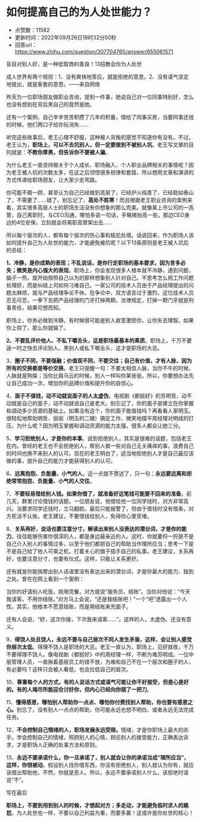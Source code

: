 # 如何提高自己的为人处世能力？
- 点赞数：11582
- 更新时间：2022年09月26日18时32分50秒
- 回答url：https://www.zhihu.com/question/307704765/answer/655061571
<body>
 <p data-pid="GnK8bQic"></p><a data-draft-node="block" data-draft-type="ad-link-card" data-ad-id="fee_a2a2b1f5756610d9c2f243806bd58dc1"></a>
 <p data-pid="rriYczKY">盲目对别人好，是一种低智商的善良！13招教会你为人处世</p>
 <p data-pid="ZqvgFsqe">成人世界有两个规则：1、没有爽快地答应，就是拒绝的意思。2、没有语气坚定地提出，就是客套的意思。——来自网络</p>
 <p data-pid="Speg4FAG">昨天为一位职场朋友做职业咨询，提到一件事，她说自己对一位同事特别好，怎么也没有想到在背后黑自己的竟然是她。</p>
 <p data-pid="ZOAohLpo">还有一个案例，自己辛辛苦苦积攒了几年的积蓄，借给了同事买房，当要同事还钱的时候，他们两口子给你玩消失……</p>
 <p data-pid="KEgZp5XZ">听完这些故事后，老王心理不舒服，这种被人背叛的感觉不知道你有没有。不过，老王认为，<b>职场上，可以不去坑别人，但一定要做到不被别人坑</b>。老王写文章的目的就是：<b>不教你厚黑，但告诉你不要被人骗</b>。</p>
 <p data-pid="LbskbD5O">为什么老王一直坚持做关于个人成长、职场融入、个人职业品牌相关的事情呢？因为老王被人坑的次数太多，在这之后领悟很多规律和套路，所以想用文章和演讲的方式传递给职场朋友，让大家少走弯路。</p>
 <p data-pid="RKxSZ5pZ">你可能不屑一顾，甚至认为自己已经做到高层了，已经炉火纯青了，已经稳如泰山了，不需要了……错了，别忘记了，<b>高处不胜寒</b>！而且根据老王职业咨询的案例来看，其实很多高层人士的职场生活没有你想象的那么完美。就像某上市公司的一高管，自己离职时，与CEO沟通，哪怕多说一句话，手略微抬高一些，那边CEO身边的4位安保，立刻就会将离职高管架出去……</p>
 <p data-pid="pxWJ5GwN">所以每个层次的人，都有每个层次的伤心事和尴尬处境。话说回来，作为职场人该如何提升自己为人处世的能力，才能避免被坑呢？以下13条原则是老王被人坑后的总结：</p>
 <p data-pid="Qc3QFrN4"><b>1、</b><b>冷静，是你成熟的表现；不乱说话，是你行走职场的基本要求，因为言多必失；微笑是内心强大的表现</b>。职场上，你会发现很多人根本就不冷静，遇到问题，脑子一热，就开始按照自己以为的那样想象别人针对自己。不思考怎么把工作问题处理好，而是纠结上司如何刁难自己。一家公司的技术人员由于产品经理提出的问题太麻烦，就与产品经理争论不休。在争论中，双方语言过于激烈，这位技术人员忍无可忍，一拳下去把产品经理的门牙打掉两颗。法律规定，打掉一颗门牙就是刑事责任，结果可想而知。</p>
 <p data-pid="XoOQN-L8">职场上，你务必做到冷静。有时候很可能是别人故意激怒你，让你失去理智。如果你上钩了，那么你就输了。</p>
 <p data-pid="_8vvJH98"><b>2、不要乱评价他人、不私下嚼舌头，这是职场最基本的素质</b>。职场上，千万不要逞一时之快去评论别人、黑别人或私下嚼舌头，这才是职场的大忌。</p>
 <p data-pid="8J2TbyN9">3、<b>圈子不同，不要强融；价值观不同，不要交往；自己有价值，才有人脉，因为所有的交换都是等价交换</b>。老王只提醒一句：不要太相信人脉，当你不牛的时候，人脉就是狗屎；当你比肩马云的时候，别人一样叫你某爸爸。所以，你要想办法先让自己成功一次，增加你的品牌价值和提升你的自信心。</p>
 <p data-pid="5rEbXEaZ">4、<b>面子不值钱，动不动就说面子的人太虚伪</b>。电视剧《都挺好》的苏明哲，动不动就是自己的面子，动不动就说自己是老大。别忘记了，你的面子是建立在你掌握和调动多少资源的基础上。如果没有这个，你的面子能值钱吗？再看看人家明玉。很轻松地帮助明哲、丽丽（明玉的二嫂）搞定工作、微笑地摆平周经理对明成的打压。为什么呢？因为明玉掌握和调动资源的能力太强，很多人都会让她三分。</p>
 <p data-pid="u5ouEOq4">5、<b>学习拒绝别人，才是你的本事</b>。说到拒绝别人，其实是很难的话题，包括老王在内。曾经的老王也不会拒绝别人，帮别人做一些对自己无关痛痒的事，浪费自己的时间也换不来别人的认可。现在的老王明白了，适当地拒绝别人才是自己最应该做的事，提升自己的能力才能获得别人的认可。</p>
 <p data-pid="Dll6jghZ">6、<b>远离抱怨、负能量、小气的人</b>。这一点就不赘述了，只一句：<b>永远要远离和拒绝常常抱怨、负能量、小气的人交往</b>。</p>
 <p data-pid="c5bW_jdG">7、<b>不要轻易借给别人钱。如果你借了，就准备好这笔钱可能要不回来的准备</b>。前几天，群里讨论借钱的话题。一位朋友说，他借给他一位同学钱时，对方非常高兴。当要求同学还钱时，立马翻脸。最后只能报警了，但由于借钱时没有借条，对方死活不认账。老王建议，不要借钱给别人，免得你心里受堵。</p>
 <p data-pid="j1UCa3wt">8、<b>关系再好，说话也要注意分寸，解读出来别人没表达的潜台词，才是你的能力</b>。往往能够伤害你很深的人，都是身边最亲近的人。这时，你就要捋一捋是不是自己介入别人的事情过多，以至于他们都把自己的帮助当作理所应当；思考一下是不是自己给了他人可乘之机，打着关心的旗子插手自己的私事。老王建议，关系再好，也要注意分寸，也要有仪式。这样，只能让关系更好。</p>
 <p data-pid="DrE0oAqu">还有就是你能揣摩出别人话语里没有表达出来的潜台词，才是你最大的能力、独到之处。曾在在网上看到一个案例：</p>
 <p data-pid="yTOrQUPy">当你约好请别人吃饭，刚用完餐，对方就说“服务员，结账”。当你对他说：“今天我请客，不用你结账。”对方马上会说，“还是我结账吧！”一个“吧”透露出一个人性。其实，他根本不愿意结账，而是用结账来充面子。</p>
 <p data-pid="ag5CKpMV">还有人会说，“好，这次你接，下次我来请客……”。这样的人，太虚伪、还没有意义。</p>
 <p data-pid="s7LohbRF">9、<b>得饶人处且饶人，永远不要与自己层次不同人发生矛盾，这样，会让别人感觉你层次太低</b>。得理不饶人是职场的大忌。老王一直认为，职场上，见好就收，千万不要得理不饶人。像电视剧《都挺好》中的周经理一样，不断为难苏明成。一位中层管理人员，一直揪着基层员工的错不放，为难和自己不在一个层次和圈子的人，有必要吗？这样只会被人看低，也会拉低自己的层次。</p>
 <p data-pid="-rK0NQ_O">10、<b>尊重每个人的方式，有的人说话方式或语气可能让你不好接受，但是心是好的。有的人竭尽所能迎合讨好你，但内心已经向你插了一把刀</b>。</p>
 <p data-pid="7FLnqVPe">11、<b>懂得感恩，哪怕别人帮助你一点点、哪怕你付费找别人帮助，你也要有感恩之心。</b>别忘了，没有别人一点点的帮助，你可能永远也想不明白、或者永远无法完成任务。</p>
 <p data-pid="n0_M9ug8">12、<b>不会控制自己情绪的人，职场发展永远受限。</b>情绪，才是你职场上最大的杀手。学会控制自己的情绪，照顾别人的心情，顾忌别人的接受能力，正确表达诉求，才是职场人正确的处事方法和原则。</p>
 <p data-pid="9sLVLp4d">13、<b>永远不要承诺什么，你一旦承诺了，别人就会让你的承诺当成“理所应当”，这样，你很被动</b>。假设别人找你借东西，你没有拒绝别人，别人就认为你有，就应该借出帮助他，不然，你就是恶人。所以，永远不要承诺别人什么，该拒绝时请说“不”。</p>
 <p data-pid="3MtAp39-">写在最后</p>
 <p data-pid="I5uJqEcR"><b>职场上，不要到用到别人的时候，才想起对方；多走动，才能避免临时求人的尴尬</b>。为人处世也一样，不要以自己利益为重，而要多赢！这或许是你处世的核心！</p>
</body>